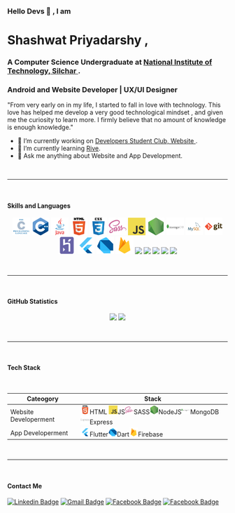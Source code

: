 ### Hello Devs 👋 , I am

# Shashwat Priyadarshy , 
### A Computer Science Undergraduate at <a href="http://www.nits.ac.in/"> National Institute of Technology, Silchar </a>.
### Android and Website Developer | UX/UI Designer  

"From very early on in my life, I started to fall in love with technology. This love has helped me develop a very good technological mindset , and given me the curiosity to learn more. I firmly believe that no amount of knowledge is enough knowledge."


- 🔭 I’m currently working on <a href="https://www.facebook.com/dscnits"> Developers Student Club, Website </a>.
- 🌱 I’m currently learning <a href="https://docs.rive.app">Rive</a>.
- 💬 Ask me anything about Website and App Development.

<br>
<hr>
<br>

#### Skills and Languages

<p align="center">

<div align="center" width=60%>
  
<code><img height="40" src="https://raw.githubusercontent.com/github/explore/80688e429a7d4ef2fca1e82350fe8e3517d3494d/topics/c/c.png"></code> 
<code><img height="40" src="https://raw.githubusercontent.com/github/explore/80688e429a7d4ef2fca1e82350fe8e3517d3494d/topics/cpp/cpp.png"></code>
<code><img height="40" src="https://raw.githubusercontent.com/devicons/devicon/master/icons/java/java-original-wordmark.svg"></code>
<code><img height="40" src="https://raw.githubusercontent.com/github/explore/80688e429a7d4ef2fca1e82350fe8e3517d3494d/topics/html/html.png"></code> 
<code><img height="40" src="https://raw.githubusercontent.com/github/explore/80688e429a7d4ef2fca1e82350fe8e3517d3494d/topics/css/css.png"></code>
<code><img height="40" src="https://raw.githubusercontent.com/github/explore/80688e429a7d4ef2fca1e82350fe8e3517d3494d/topics/sass/sass.png"></code>
<code><img height="40" src="https://raw.githubusercontent.com/github/explore/80688e429a7d4ef2fca1e82350fe8e3517d3494d/topics/javascript/javascript.png"></code> 
<code><img height="40" src="https://raw.githubusercontent.com/github/explore/80688e429a7d4ef2fca1e82350fe8e3517d3494d/topics/nodejs/nodejs.png"></code>
<code><img height="40" src="https://raw.githubusercontent.com/github/explore/80688e429a7d4ef2fca1e82350fe8e3517d3494d/topics/mongodb/mongodb.png"></code>
<code><img height="40" src="https://raw.githubusercontent.com/github/explore/80688e429a7d4ef2fca1e82350fe8e3517d3494d/topics/mysql/mysql.png"></code>
<code><img height="40" src="https://raw.githubusercontent.com/github/explore/80688e429a7d4ef2fca1e82350fe8e3517d3494d/topics/git/git.png"></code> 
<code><img height="40" src="https://raw.githubusercontent.com/devicons/devicon/master/icons/heroku/heroku-plain.svg"></code> 
<code><img height="40" src="https://raw.githubusercontent.com/github/explore/80688e429a7d4ef2fca1e82350fe8e3517d3494d/topics/flutter/flutter.png"></code>
<code><img height="40" src="https://raw.githubusercontent.com/github/explore/80688e429a7d4ef2fca1e82350fe8e3517d3494d/topics/dart/dart.png"></code>
<code><img height="40" src="https://raw.githubusercontent.com/github/explore/80688e429a7d4ef2fca1e82350fe8e3517d3494d/topics/firebase/firebase.png"></code> 
<code><img height="40" src="https://cdn.worldvectorlogo.com/logos/visual-studio-code-1.svg"></code>
<code><img height="40" src="https://image.flaticon.com/icons/svg/726/726134.svg"></code>
<code><img height="40" src="https://image.flaticon.com/icons/svg/888/888861.svg"></code>
<code><img height="40" src="https://image.flaticon.com/icons/svg/726/726144.svg"></code>
<code><img height="40" src="https://image.flaticon.com/icons/svg/888/888872.svg"></code>


</div>
</p>


<br>
<hr>
<br>

#### GitHub Statistics

<p align="center">
  
  <img src="https://github-readme-stats.vercel.app/api?username=reverope&hide=stars&show_icons=true&theme=dracula&line_height=32">
  <img src="https://github-readme-stats.vercel.app/api/top-langs/?username=reverope&count_private=true&theme=dracula">

</p>
<br>
<hr>
<br>

#### Tech Stack 
<br>

| Cateogory  | Stack |
| ------------- | ------------- |
| Website Developerment  | <code><img height="20" src="https://raw.githubusercontent.com/github/explore/80688e429a7d4ef2fca1e82350fe8e3517d3494d/topics/html/html.png"></code>HTML <code><img height="20" src="https://raw.githubusercontent.com/github/explore/80688e429a7d4ef2fca1e82350fe8e3517d3494d/topics/javascript/javascript.png"></code>JS<code><img height="20" src="https://raw.githubusercontent.com/github/explore/80688e429a7d4ef2fca1e82350fe8e3517d3494d/topics/sass/sass.png"></code>SASS<code><img height="20" src="https://raw.githubusercontent.com/github/explore/80688e429a7d4ef2fca1e82350fe8e3517d3494d/topics/nodejs/nodejs.png"></code>NodeJS<code><img height="20" src="https://raw.githubusercontent.com/github/explore/80688e429a7d4ef2fca1e82350fe8e3517d3494d/topics/mongodb/mongodb.png"></code>MongoDB<code><img height="20" src="https://raw.githubusercontent.com/github/explore/80688e429a7d4ef2fca1e82350fe8e3517d3494d/topics/express/express.png"></code>Express |
|App Developerment  | <code><img height="20" src="https://raw.githubusercontent.com/github/explore/80688e429a7d4ef2fca1e82350fe8e3517d3494d/topics/flutter/flutter.png"></code>Flutter<code><img height="20" src="https://raw.githubusercontent.com/github/explore/80688e429a7d4ef2fca1e82350fe8e3517d3494d/topics/dart/dart.png"></code>Dart<code><img height="20" src="https://raw.githubusercontent.com/github/explore/80688e429a7d4ef2fca1e82350fe8e3517d3494d/topics/firebase/firebase.png"></code>Firebase |



<br>
<hr>
<br>

#### Contact Me 


[![Linkedin Badge](https://img.shields.io/badge/-Linkedin-blue?style=flat&logo=Linkedin&logoColor=white&link=https://www.linkedin.com/in/shashwatpriyadarshy/)](https://www.linkedin.com/in/shashwatpriyadarshy/)
[![Gmail Badge](https://img.shields.io/badge/-GMail-c14438?style=flat&logo=Gmail&logoColor=white&link=mailto:shatish123456789@gmail.com)](mailto:shatish123456789@gmail.com)
[![Facebook Badge](https://img.shields.io/badge/-Facebook-%231877F2.svg?&style=flat-square&logo=facebook&logoColor=white&link=https://www.facebook.com/shashwat.priyadarshy.3)](https://www.facebook.com/shashwat.priyadarshy.3)
[![Facebook Badge](https://img.shields.io/badge/-GitHub-%231877F2.svg?&style=flat-square&logoColor=white&link=https://github.com/reverope/)](https://github.com/reverope)
